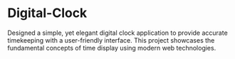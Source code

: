 # Digital-Clock
Designed a simple, yet elegant digital clock application to provide accurate timekeeping with a user-friendly interface. This project showcases the fundamental concepts of time display using modern web technologies.
